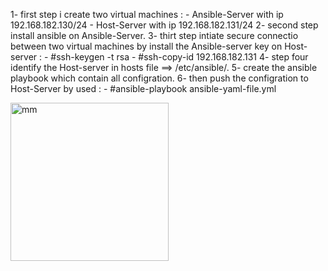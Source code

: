 1- first step i create two virtual machines :
     - Ansible-Server with ip 192.168.182.130/24
     - Host-Server with ip 192.168.182.131/24
2- second step install ansible on Ansible-Server.
3- thirt step intiate secure connectio between two virtual machines by install the Ansible-server key on Host-server :
     - #ssh-keygen -t rsa 
     - #ssh-copy-id 192.168.182.131
4- step four identify the Host-server in hosts file ==> /etc/ansible/.
5- create the ansible playbook which contain all configration.
6- then push the configration to Host-Server by used : 
     - #ansible-playbook ansible-yaml-file.yml
     
 <img width="253" alt="mm" src="https://user-images.githubusercontent.com/102469451/163923236-e8b124bb-971e-41c3-a884-4ba3eafc47f4.png">
